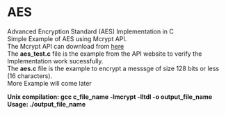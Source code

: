 # AES <br />
Advanced Encryption Standard (AES) Implementation in C <br />
Simple Example of AES using Mcrypt API. <br />
The Mcrypt API can download from [here](http://mcrypt.hellug.gr/) <br />
The **aes_test.c** file is the example from the API website to verify the Implementation work sucessfully. <br />
The **aes.c** file is the example to encrypt a messsge of size 128 bits or less (16 characters). <br />
More Example will come later <br />

**Unix compilation: gcc c_file_name -lmcrypt -lltdl -o output_file_name <br />
Usage: ./output_file_name** <br />
